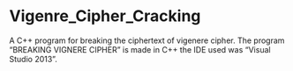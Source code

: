 # Vigenre_Cipher_Cracking
A C++ program for breaking the ciphertext of vigenere cipher.
The program “BREAKING VIGNERE CIPHER” is made in C++ the IDE used was “Visual Studio 2013”.
